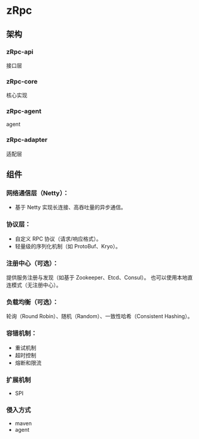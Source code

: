 # zRpc
## 架构

### zRpc-api
接口层

### zRpc-core
核心实现

### zRpc-agent
agent

### zRpc-adapter
适配层


## 组件

### 网络通信层（Netty）：
* 基于 Netty 实现长连接、高吞吐量的异步通信。

### 协议层：
* 自定义 RPC 协议（请求/响应格式）。
* 轻量级的序列化机制（如 ProtoBuf、Kryo）。

### 注册中心（可选）：

提供服务注册与发现（如基于 Zookeeper、Etcd、Consul）。
也可以使用本地直连模式（无注册中心）。

### 负载均衡（可选）：
轮询（Round Robin）、随机（Random）、一致性哈希（Consistent Hashing）。

### 容错机制：
* 重试机制
* 超时控制
* 熔断和限流

### 扩展机制
* SPI


### 侵入方式
* maven
* agent